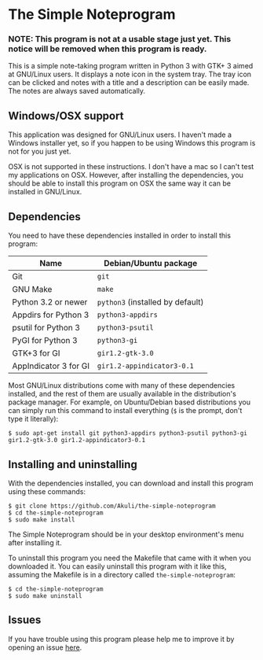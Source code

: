 # The Simple Noteprogram

### NOTE: This program is not at a usable stage just yet. This notice will be removed when this program is ready.

This is a simple note-taking program written in Python 3 with GTK+ 3 aimed at GNU/Linux users. It displays a note icon in the system tray. The tray icon can be clicked and notes with a title and a description can be easily made. The notes are always saved automatically.

## Windows/OSX support

This application was designed for GNU/Linux users. I haven't made a Windows installer yet, so if you happen to be using Windows this program is not for you just yet.

OSX is not supported in these instructions. I don't have a mac so I can't test my applications on OSX. However, after installing the dependencies, you should be able to install this program on OSX the same way it can be installed in GNU/Linux.

## Dependencies

You need to have these dependencies installed in order to install this program:

| Name                  | Debian/Ubuntu package             |
|-----------------------|-----------------------------------|
| Git                   | `git`                             |
| GNU Make              | `make`                            |
| Python 3.2 or newer   | `python3` (installed by default)  |
| Appdirs for Python 3  | `python3-appdirs`                 |
| psutil for Python 3   | `python3-psutil`                  |
| PyGI for Python 3     | `python3-gi`                      |
| GTK+3 for GI          | `gir1.2-gtk-3.0`                  |
| AppIndicator 3 for GI | `gir1.2-appindicator3-0.1`        |

Most GNU/Linux distributions come with many of these dependencies installed, and the rest of them are usually available in the distribution's package manager. For example, on Ubuntu/Debian based distributions you can simply run this command to install everything (`$` is the prompt, don't type it literally):

    $ sudo apt-get install git python3-appdirs python3-psutil python3-gi gir1.2-gtk-3.0 gir1.2-appindicator3-0.1

## Installing and uninstalling

With the dependencies installed, you can download and install this program using these commands:

    $ git clone https://github.com/Akuli/the-simple-noteprogram
    $ cd the-simple-noteprogram
    $ sudo make install

The Simple Noteprogram should be in your desktop environment's menu after installing it.

To uninstall this program you need the Makefile that came with it when you downloaded it. You can easily uninstall this program with it like this, assuming the Makefile is in a directory called `the-simple-noteprogram`:

    $ cd the-simple-noteprogram
    $ sudo make uninstall

## Issues

If you have trouble using this program please help me to improve it by opening an issue [here](https://github.com/Akuli/the-simple-noteprogram/issues).

